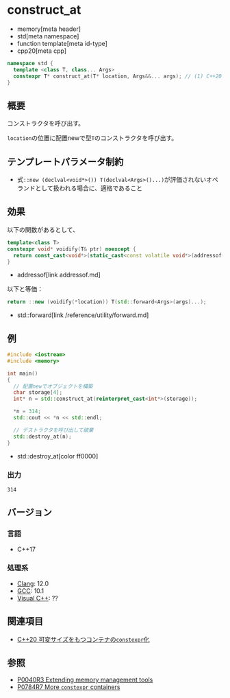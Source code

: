 # construct_at
* memory[meta header]
* std[meta namespace]
* function template[meta id-type]
* cpp20[meta cpp]

```cpp
namespace std {
  template <class T, class... Args>
  constexpr T* construct_at(T* location, Args&&... args); // (1) C++20
}
```

## 概要
コンストラクタを呼び出す。

`location`の位置に配置newで型`T`のコンストラクタを呼び出す。


## テンプレートパラメータ制約
- 式`::new (declval<void*>()) T(declval<Args>()...)`が評価されないオペランドとして扱われる場合に、適格であること


## 効果
以下の関数があるとして、

```cpp
template<class T>
constexpr void* voidify(T& ptr) noexcept {
  return const_cast<void*>(static_cast<const volatile void*>(addressof(ptr)));
}
```
* addressof[link addressof.md]

以下と等価：

```cpp
return ::new (voidify(*location)) T(std::forward<Args>(args)...);
```
* std::forward[link /reference/utility/forward.md]


## 例
```cpp example
#include <iostream>
#include <memory>

int main()
{
  // 配置newでオブジェクトを構築
  char storage[4];
  int* n = std::construct_at(reinterpret_cast<int*>(storage));

  *n = 314;
  std::cout << *n << std::endl;

  // デストラクタを呼び出して破棄
  std::destroy_at(n);
}
```
* std::destroy_at[color ff0000]

### 出力
```
314
```

## バージョン
### 言語
- C++17

### 処理系
- [Clang](/implementation.md#clang): 12.0
- [GCC](/implementation.md#gcc): 10.1
- [Visual C++](/implementation.md#visual_cpp): ??


## 関連項目
- [C++20 可変サイズをもつコンテナの`constexpr`化](/lang/cpp20/more_constexpr_containers.md)

## 参照
- [P0040R3 Extending memory management tools](http://www.open-std.org/jtc1/sc22/wg21/docs/papers/2016/p0040r3.html)
- [P0784R7 More `constexpr` containers](http://www.open-std.org/jtc1/sc22/wg21/docs/papers/2019/p0784r7.html)
